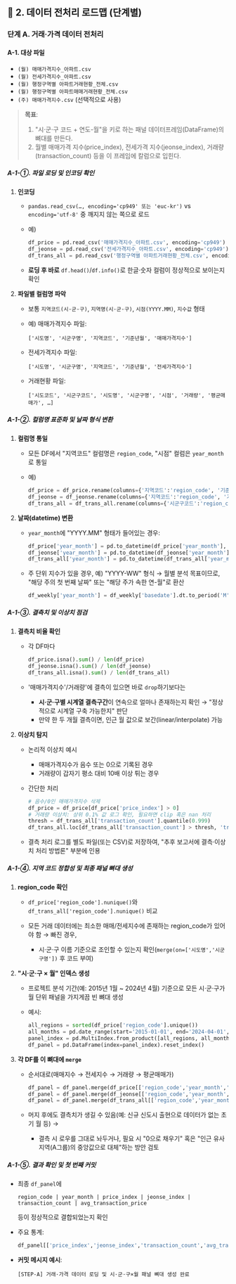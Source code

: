 
## 📌 2. 데이터 전처리 로드맵 (단계별)

### 단계 A. 거래·가격 데이터 전처리

#### A-1. 대상 파일

* `(월) 매매가격지수_아파트.csv`
* `(월) 전세가격지수_아파트.csv`
* `(월) 행정구역별 아파트거래현황_전체.csv`
* `(월) 행정구역별 아파트매매거래현황_전체.csv`
* `(주) 매매가격지수.csv` (선택적으로 사용)

> **목표**:
>
> 1. "시·군·구 코드 + 연도-월"을 키로 하는 패널 데이터프레임(DataFrame)의 뼈대를 만든다.
> 2. 월별 매매가격 지수(price\_index), 전세가격 지수(jeonse\_index), 거래량(transaction\_count) 등을 이 프레임에 칼럼으로 입힌다.

##### A-1-①. 파일 로딩 및 인코딩 확인

1. **인코딩**

   * `pandas.read_csv(…, encoding='cp949' 또는 'euc-kr')` vs `encoding='utf-8'` 중 깨지지 않는 쪽으로 로드
   * 예)

     ```python
     df_price = pd.read_csv('매매가격지수_아파트.csv', encoding='cp949')
     df_jeonse = pd.read_csv('전세가격지수_아파트.csv', encoding='cp949')
     df_trans_all = pd.read_csv('행정구역별 아파트거래현황_전체.csv', encoding='utf-8')
     ```
   * **로딩 후 바로** `df.head()`/`df.info()`로 한글·숫자 컬럼이 정상적으로 보이는지 확인

2. **파일별 컬럼명 파악**

   * 보통 `지역코드(시·군·구)`, `지역명(시·군·구)`, `시점(YYYY.MM)`, `지수값` 형태
   * 예) 매매가격지수 파일:

     ```
     ['시도명', '시군구명', '지역코드', '기준년월', '매매가격지수']  
     ```
   * 전세가격지수 파일:

     ```
     ['시도명', '시군구명', '지역코드', '기준년월', '전세가격지수']  
     ```
   * 거래현황 파일:

     ```
     ['시도코드', '시군구코드', '시도명', '시군구명', '시점', '거래량', '평균매매가', …]  
     ```

##### A-1-②. 컬럼명 표준화 및 날짜 형식 변환

1. **컬럼명 통일**

   * 모든 DF에서 "지역코드" 컬럼명은 `region_code`, "시점" 컬럼은 `year_month`로 통일
   * 예)

     ```python
     df_price = df_price.rename(columns={'지역코드':'region_code', '기준년월':'year_month', '매매가격지수':'price_index'})
     df_jeonse = df_jeonse.rename(columns={'지역코드':'region_code', '기준년월':'year_month', '전세가격지수':'jeonse_index'})
     df_trans_all = df_trans_all.rename(columns={'시군구코드':'region_code', '시점':'year_month', '거래량':'transaction_count', '평균매매가':'avg_transaction_price'})
     ```
2. **날짜(datetime) 변환**

   * `year_month`에 "YYYY.MM" 형태가 들어있는 경우:

     ```python
     df_price['year_month'] = pd.to_datetime(df_price['year_month'], format='%Y.%m')
     df_jeonse['year_month'] = pd.to_datetime(df_jeonse['year_month'], format='%Y.%m')
     df_trans_all['year_month'] = pd.to_datetime(df_trans_all['year_month'], format='%Y.%m')
     ```
   * 주 단위 지수가 있을 경우, 예) "YYYY-WW" 형식 → 월별 분석 목표이므로, "해당 주의 첫 번째 날짜" 또는 "해당 주가 속한 연-월"로 환산

     ```python
     df_weekly['year_month'] = df_weekly['basedate'].dt.to_period('M').dt.to_timestamp()
     ```

##### A-1-③. 결측치 및 이상치 점검

1. **결측치 비율 확인**

   * 각 DF마다

     ```python
     df_price.isna().sum() / len(df_price)
     df_jeonse.isna().sum() / len(df_jeonse)
     df_trans_all.isna().sum() / len(df_trans_all)
     ```
   * '매매가격지수'/거래량'에 결측이 있으면 바로 `drop`하기보다는

     * **시·군·구별 시계열 결측구간**이 연속으로 얼마나 존재하는지 확인 → "정상적으로 시계열 구축 가능한지" 판단
     * 만약 한 두 개월 결측이면, 인근 월 값으로 보간(linear/interpolate) 가능
2. **이상치 탐지**

   * 논리적 이상치 예시

     * 매매가격지수가 음수 또는 0으로 기록된 경우
     * 거래량이 갑자기 평소 대비 10배 이상 튀는 경우
   * 간단한 처리

     ```python
     # 음수/0인 매매가격지수 삭제
     df_price = df_price[df_price['price_index'] > 0]
     # 거래량 이상치: 상위 0.1% 값 로그 확인, 필요하면 clip 혹은 nan 처리
     thresh = df_trans_all['transaction_count'].quantile(0.999)
     df_trans_all.loc[df_trans_all['transaction_count'] > thresh, 'transaction_count'] = np.nan
     ```
   * 결측 처리 로그를 별도 파일(또는 CSV)로 저장하여, "추후 보고서에 결측·이상치 처리 방법론" 부분에 인용

##### A-1-④. 지역 코드 정합성 및 최종 패널 뼈대 생성

1. **region\_code 확인**

   * `df_price['region_code'].nunique()`와 `df_trans_all['region_code'].nunique()` 비교
   * 모든 거래 데이터에는 최소한 매매/전세지수에 존재하는 region\_code가 있어야 함 → 빠진 경우,

     * 시·군·구 이름 기준으로 조인할 수 있는지 확인(`merge(on=['시도명','시군구명'])` 후 코드 부여)
2. **"시·군·구 × 월" 인덱스 생성**

   * 프로젝트 분석 기간(예: 2015년 1월 \~ 2024년 4월) 기준으로 모든 시·군·구가 월 단위 패널을 가지게끔 빈 뼈대 생성
   * 예시:

     ```python
     all_regions = sorted(df_price['region_code'].unique())
     all_months = pd.date_range(start='2015-01-01', end='2024-04-01', freq='MS')
     panel_index = pd.MultiIndex.from_product([all_regions, all_months], names=['region_code','year_month'])
     df_panel = pd.DataFrame(index=panel_index).reset_index()
     ```
3. **각 DF를 이 뼈대에 `merge`**

   * 순서대로(매매지수 → 전세지수 → 거래량 → 평균매매가)

     ```python
     df_panel = df_panel.merge(df_price[['region_code','year_month','price_index']], on=['region_code','year_month'], how='left')
     df_panel = df_panel.merge(df_jeonse[['region_code','year_month','jeonse_index']], on=['region_code','year_month'], how='left')
     df_panel = df_panel.merge(df_trans_all[['region_code','year_month','transaction_count','avg_transaction_price']], on=['region_code','year_month'], how='left')
     ```
   * 머지 후에도 결측치가 생길 수 있음(예: 신규 신도시 출현으로 데이터가 없는 초기 월 등) →

     * 결측 시 로우를 그대로 놔두거나, 필요 시 "0으로 채우기" 혹은 "인근 유사 지역(A그룹)의 중앙값으로 대체"하는 방안 검토

##### A-1-⑤. 결과 확인 및 첫 번째 커밋

* 최종 `df_panel`에

  ```
  region_code | year_month | price_index | jeonse_index | transaction_count | avg_transaction_price
  ```

  등이 정상적으로 결합되었는지 확인
* 주요 통계:

  ```python
  df_panel[['price_index','jeonse_index','transaction_count','avg_transaction_price']].describe()
  ```
* **커밋 메시지 예시**:

  ```
  [STEP-A] 거래·가격 데이터 로딩 및 시·군·구×월 패널 뼈대 생성 완료
  ```
